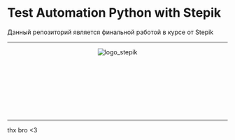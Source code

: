 <h1>Test Automation Python with Stepik</h1>

<div>
    <p>Данный репозиторий является финальной работой в курсе от Stepik</p>
</div>

---

<div style="text-align:center; margin: auto; width:450px; height:150px">
    <img align="" src="https://myrowdy.ru/wp-content/uploads/2020/05/stepik_logotype_blac-1536x614.png" alt="logo_stepik">
</div>

---

<div>thx bro <3</div>